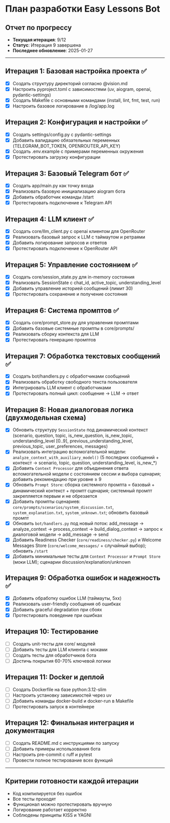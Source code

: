 # План разработки Easy Lessons Bot

## Отчет по прогрессу
- **Текущая итерация**: 9/12
- **Статус**: Итерация 9 завершена
- **Последнее обновление**: 2025-01-27

---

## Итерация 1: Базовая настройка проекта ✅
- [x] Создать структуру директорий согласно @vision.md
- [x] Настроить pyproject.toml с зависимостями (uv, aiogram, openai, pydantic-settings)
- [x] Создать Makefile с основными командами (install, lint, fmt, test, run)
- [x] Настроить базовое логирование в /log/app.log

## Итерация 2: Конфигурация и настройки ✅
- [x] Создать settings/config.py с pydantic-settings
- [x] Добавить валидацию обязательных переменных (TELEGRAM_BOT_TOKEN, OPENROUTER_API_KEY)
- [x] Создать .env.example с примерами переменных окружения
- [x] Протестировать загрузку конфигурации

## Итерация 3: Базовый Telegram бот ✅
- [x] Создать app/main.py как точку входа
- [x] Реализовать базовую инициализацию aiogram бота
- [x] Добавить обработчик команды /start
- [x] Протестировать подключение к Telegram API

## Итерация 4: LLM клиент ✅
- [x] Создать core/llm_client.py с openai клиентом для OpenRouter
- [x] Реализовать базовый запрос к LLM с таймаутом и ретраями
- [x] Добавить логирование запросов и ответов
- [x] Протестировать подключение к OpenRouter API

## Итерация 5: Управление состоянием ✅
- [x] Создать core/session_state.py для in-memory состояния
- [x] Реализовать SessionState с chat_id, active_topic, understanding_level
- [x] Добавить управление историей сообщений (лимит 30)
- [x] Протестировать сохранение и получение состояния

## Итерация 6: Система промптов ✅
- [x] Создать core/prompt_store.py для управления промптами
- [x] Добавить базовые системные промпты в core/prompts/
- [x] Реализовать сборку контекста для LLM
- [x] Протестировать генерацию промптов

## Итерация 7: Обработка текстовых сообщений ✅
- [x] Создать bot/handlers.py с обработчиками сообщений
- [x] Реализовать обработку свободного текста пользователя
- [x] Интегрировать LLM клиент с обработчиками
- [x] Протестировать полный цикл: сообщение → LLM → ответ

## Итерация 8: Новая диалоговая логика (двухмодельная схема)
- [x] Обновить структуру `SessionState` под динамический контекст (scenario, question, topic, is_new_question, is_new_topic, understanding_level [0..9], previous_understanding_level, previous_topic, user_preferences, messages)
- [x] Реализовать интеграцию вспомогательной модели: `analyze_context_with_auxiliary_model()` (5 последних сообщений + контекст → scenario, topic, question, understanding_level, is_new_*)
- [x] Добавить `Context Processor` для объединения ответа вспомогательной модели с состоянием сессии и выбора сценария; добавить рекомендацию при уровне ≥ 9
- [x] Обновить `Prompt Store`: сборка системного промпта = базовый + динамический контекст + промпт сценария; системный промпт закрепляется первым и не обрезается
- [x] Добавить промпты сценариев: `core/prompts/scenarios/system_discussion.txt`, `system_explanation.txt`, `system_unknown.txt`; обновить базовый промпт
- [x] Обновить `bot/handlers.py` под новый поток: add_message → analyze_context → process_context → build_dialog_context → запрос к диалоговой модели → add_message → send
- [x] Добавить Readiness Checker (`core/readiness/checker.py`) и Welcome Messages Store (`core/welcome_messages/` + случайный выбор); обновить `/start`
- [x] Добавить минимальные тесты для `Context Processor` и `Prompt Store` (моки LLM); сценарии discussion/explanation/unknown

## Итерация 9: Обработка ошибок и надежность ✅
- [x] Добавить обработку ошибок LLM (таймауты, 5xx)
- [x] Реализовать user-friendly сообщения об ошибках
- [x] Добавить graceful degradation при сбоях
- [x] Протестировать поведение при ошибках

## Итерация 10: Тестирование
- [ ] Создать unit-тесты для core/ модулей
- [ ] Добавить тесты для LLM клиента с моками
- [ ] Создать тесты для обработчиков бота
- [ ] Достичь покрытия 60-70% ключевой логики

## Итерация 11: Docker и деплой
- [ ] Создать Dockerfile на базе python:3.12-slim
- [ ] Настроить установку зависимостей через uv
- [ ] Добавить команды docker-build и docker-run в Makefile
- [ ] Протестировать запуск в контейнере

## Итерация 12: Финальная интеграция и документация
- [ ] Создать README.md с инструкциями по запуску
- [ ] Добавить примеры использования бота
- [ ] Настроить pre-commit с ruff и pytest
- [ ] Провести полное тестирование всех функций

---

## Критерии готовности каждой итерации
- Код компилируется без ошибок
- Все тесты проходят
- Функционал можно протестировать вручную
- Логирование работает корректно
- Соблюдены принципы KISS и YAGNI
